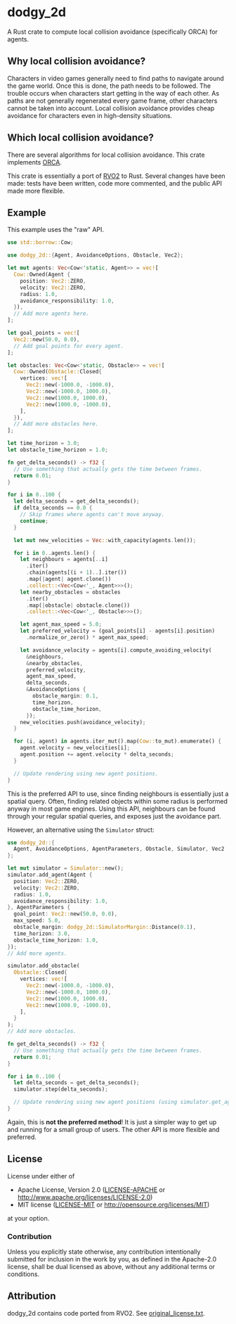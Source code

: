 # dodgy_2d

A Rust crate to compute local collision avoidance (specifically ORCA) for agents.

## Why local collision avoidance?

Characters in video games generally need to find paths to navigate around the
game world. Once this is done, the path needs to be followed. The trouble occurs
when characters start getting in the way of each other. As paths are not
generally regenerated every game frame, other characters cannot be taken into
account. Local collision avoidance provides cheap avoidance for characters even
in high-density situations.

## Which local collision avoidance?

There are several algorithms for local collision avoidance. This crate
implements [ORCA](https://gamma.cs.unc.edu/ORCA/).

This crate is essentially a port of [RVO2](https://gamma.cs.unc.edu/RVO2/) to
Rust. Several changes have been made: tests have been written, code more
commented, and the public API made more flexible.

## Example

This example uses the "raw" API.

```rust
use std::borrow::Cow;

use dodgy_2d::{Agent, AvoidanceOptions, Obstacle, Vec2};

let mut agents: Vec<Cow<'static, Agent>> = vec![
  Cow::Owned(Agent {
    position: Vec2::ZERO,
    velocity: Vec2::ZERO,
    radius: 1.0,
    avoidance_responsibility: 1.0,
  }),
  // Add more agents here.
];

let goal_points = vec![
  Vec2::new(50.0, 0.0),
  // Add goal points for every agent.
];

let obstacles: Vec<Cow<'static, Obstacle>> = vec![
  Cow::Owned(Obstacle::Closed{
    vertices: vec![
      Vec2::new(-1000.0, -1000.0),
      Vec2::new(-1000.0, 1000.0),
      Vec2::new(1000.0, 1000.0),
      Vec2::new(1000.0, -1000.0),
    ],
  }),
  // Add more obstacles here.
];

let time_horizon = 3.0;
let obstacle_time_horizon = 1.0;

fn get_delta_seconds() -> f32 {
  // Use something that actually gets the time between frames.
  return 0.01;
}

for i in 0..100 {
  let delta_seconds = get_delta_seconds();
  if delta_seconds == 0.0 {
    // Skip frames where agents can't move anyway.
    continue;
  }

  let mut new_velocities = Vec::with_capacity(agents.len());

  for i in 0..agents.len() {
    let neighbours = agents[..i]
      .iter()
      .chain(agents[(i + 1)..].iter())
      .map(|agent| agent.clone())
      .collect::<Vec<Cow<'_, Agent>>>();
    let nearby_obstacles = obstacles
      .iter()
      .map(|obstacle| obstacle.clone())
      .collect::<Vec<Cow<'_, Obstacle>>>();

    let agent_max_speed = 5.0;
    let preferred_velocity = (goal_points[i] - agents[i].position)
      .normalize_or_zero() * agent_max_speed;

    let avoidance_velocity = agents[i].compute_avoiding_velocity(
      &neighbours,
      &nearby_obstacles,
      preferred_velocity,
      agent_max_speed,
      delta_seconds,
      &AvoidanceOptions {
        obstacle_margin: 0.1,
        time_horizon,
        obstacle_time_horizon,
      });
    new_velocities.push(avoidance_velocity);
  }

  for (i, agent) in agents.iter_mut().map(Cow::to_mut).enumerate() {
    agent.velocity = new_velocities[i];
    agent.position += agent.velocity * delta_seconds;
  }

  // Update rendering using new agent positions.
}
```

This is the preferred API to use, since finding neighbours is essentially just a
spatial query. Often, finding related objects within some radius is performed
anyway in most game engines. Using this API, neighbours can be found through
your regular spatial queries, and exposes just the avoidance part.

However, an alternative using the `Simulator` struct:

```rust
use dodgy_2d::{
  Agent, AvoidanceOptions, AgentParameters, Obstacle, Simulator, Vec2
};

let mut simulator = Simulator::new();
simulator.add_agent(Agent {
  position: Vec2::ZERO,
  velocity: Vec2::ZERO,
  radius: 1.0,
  avoidance_responsibility: 1.0,
}, AgentParameters {
  goal_point: Vec2::new(50.0, 0.0),
  max_speed: 5.0,
  obstacle_margin: dodgy_2d::SimulatorMargin::Distance(0.1),
  time_horizon: 3.0,
  obstacle_time_horizon: 1.0,
});
// Add more agents.

simulator.add_obstacle(
  Obstacle::Closed{
    vertices: vec![
      Vec2::new(-1000.0, -1000.0),
      Vec2::new(-1000.0, 1000.0),
      Vec2::new(1000.0, 1000.0),
      Vec2::new(1000.0, -1000.0),
    ],
  }
);
// Add more obstacles.

fn get_delta_seconds() -> f32 {
  // Use something that actually gets the time between frames.
  return 0.01;
}

for i in 0..100 {
  let delta_seconds = get_delta_seconds();
  simulator.step(delta_seconds);

  // Update rendering using new agent positions (using simulator.get_agent).
}
```

Again, this is **not the preferred method**! It is just a simpler way to get up
and running for a small group of users. The other API is more flexible and
preferred.

## License

License under either of

* Apache License, Version 2.0 ([LICENSE-APACHE](LICENSE-APACHE) or http://www.apache.org/licenses/LICENSE-2.0)
* MIT license ([LICENSE-MIT](LICENSE-MIT) or http://opensource.org/licenses/MIT)

at your option.

### Contribution

Unless you explicitly state otherwise, any contribution intentionally submitted
for inclusion in the work by you, as defined in the Apache-2.0 license, shall
be dual licensed as above, without any additional terms or conditions.

## Attribution

dodgy_2d contains code ported from RVO2. See
[original_license.txt](original_license.txt).
